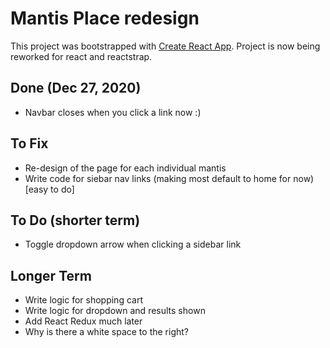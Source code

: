 # Mantis Place redesign
This project was bootstrapped with [Create React App](https://github.com/facebook/create-react-app). Project is now being reworked for react and reactstrap.

## Done (Dec 27, 2020)
* Navbar closes when you click a link now :)

## To Fix
* Re-design of the page for each individual mantis
* Write code for siebar nav links (making most default to home for now) [easy to do]

## To Do (shorter term)
* Toggle dropdown arrow when clicking a sidebar link

## Longer Term
* Write logic for shopping cart
* Write logic for dropdown and results shown
* Add React Redux much later
* Why is there a white space to the right?